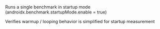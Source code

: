 Runs a single benchmark in startup mode (androidx.benchmark.startupMode.enable = true)

Verifies warmup / looping behavior is simplified for startup measurement